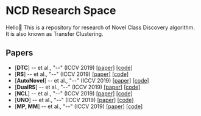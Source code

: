 # NCD Research Space 

Hello👋 This is a repository for research of Novel Class Discovery algorithm. It is also known as Transfer Clustering.

## Papers

- [**DTC**] -- et al., "--" (ICCV 2019) [[paper]]() [[code]]()
- [**RS**] -- et al., "--" (ICCV 2019) [[paper]]() [[code]]()
- [**AutoNovel**] -- et al., "--" (ICCV 2019) [[paper]]() [[code]]()
- [**DualRS**] -- et al., "--" (ICCV 2019) [[paper]]() [[code]]()
- [**NCL**] -- et al., "--" (ICCV 2019) [[paper]]() [[code]]()
- [**UNO**] -- et al., "--" (ICCV 2019) [[paper]]() [[code]]()
- [**MP, MM**] -- et al., "--" (ICCV 2019) [[paper]]() [[code]]()
